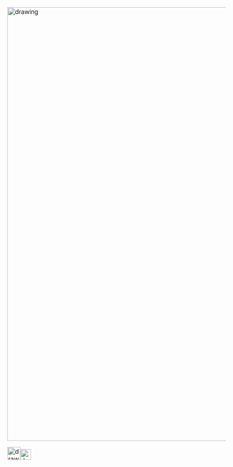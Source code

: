 <img src="https://user-images.githubusercontent.com/57723790/87219371-b33fd780-c35a-11ea-9666-04695961546f.png" alt="drawing" width="1000"/>


[<img src="https://user-images.githubusercontent.com/57723790/69009439-e5b44480-0933-11ea-8c7a-a59c860072fb.png" alt="drawing" width="30"/><img src="https://user-images.githubusercontent.com/57723790/72177145-d8a95400-33be-11ea-9c96-d9fc9e366571.jpg" alt="drawing" width="25"/>](https://elianawassermann.github.io/CVDataScience/PublicationsDataScience)
